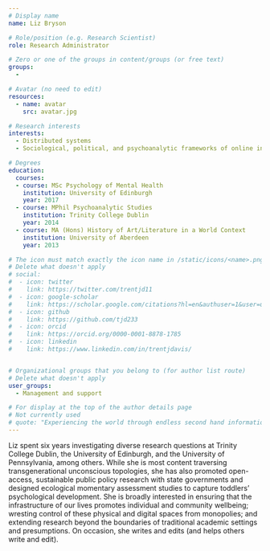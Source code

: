 ```yaml
---
# Display name
name: Liz Bryson

# Role/position (e.g. Research Scientist)
role: Research Administrator

# Zero or one of the groups in content/groups (or free text)
groups:
  -

# Avatar (no need to edit)
resources:
  - name: avatar
    src: avatar.jpg

# Research interests
interests:
  - Distributed systems
  - Sociological, political, and psychoanalytic frameworks of online interactions

# Degrees
education:
  courses:
  - course: MSc Psychology of Mental Health
    institution: University of Edinburgh
    year: 2017
  - course: MPhil Psychoanalytic Studies
    institution: Trinity College Dublin
    year: 2014
  - course: MA (Hons) History of Art/Literature in a World Context
    institution: University of Aberdeen
    year: 2013

# The icon must match exactly the icon name in /static/icons/<name>.png
# Delete what doesn't apply
# social:
#  - icon: twitter
#    link: https://twitter.com/trentjd11
#  - icon: google-scholar
#    link: https://scholar.google.com/citations?hl=en&authuser=1&user=uykTzEAAAAAJ
#  - icon: github
#    link: https://github.com/tjd233
#  - icon: orcid
#    link: https://orcid.org/0000-0001-8878-1785
#  - icon: linkedin
#    link: https://www.linkedin.com/in/trentjdavis/


# Organizational groups that you belong to (for author list route)
# Delete what doesn't apply
user_groups:
  - Management and support

# For display at the top of the author details page
# Not currently used
# quote: "Experiencing the world through endless second hand information isn't enough. If we want authenticity, we have to initiate it." - Travis Rice
---
```


Liz spent six years investigating diverse research questions at Trinity College Dublin, the University of Edinburgh, and the University of Pennsylvania, among others. While she is most content traversing transgenerational unconscious topologies, she has also promoted open-access, sustainable public policy research with state governments and designed ecological momentary assessment studies to capture toddlers’ psychological development. She is broadly interested in ensuring that the infrastructure of our lives promotes individual and community wellbeing; wresting control of these physical and digital spaces from monopolies; and extending research beyond the boundaries of traditional academic settings and presumptions. On occasion, she writes and edits (and helps others write and edit).
